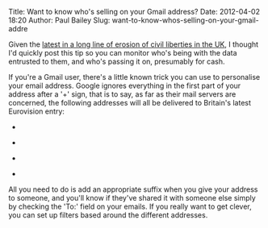 Title: Want to know who's selling on your Gmail address?
Date: 2012-04-02 18:20
Author: Paul Bailey
Slug: want-to-know-whos-selling-on-your-gmail-addre

Given the [latest in a long line of erosion of civil liberties in the
UK][], I thought I'd quickly post this tip so you can monitor who's
being with the data entrusted to them, and who's passing it on,
presumably for cash.

If you're a Gmail user, there's a little known trick you can use to
personalise your email address. Google ignores everything in the first
part of your address after a '+' sign, that is to say, as far as their
mail servers are concerned, the following addresses will all be
delivered to Britain's latest Eurovision entry:

-   <div>
    <englebert.humperdink@gmail.com>
    </div>
-   <div>
    <englebert.humperdink+onlineshop@gmail.com>
    </div>
-   <div>
    <englebert.humperdink+mybank@gmail.com>
    </div>
-   <div>
    <englebert.humperdink+myregistrationatadodgysiteishouldnthavegivenmyaddressto@gmail.com>
    </div>

All you need to do is add an appropriate suffix when you give your
address to someone, and you'll know if they've shared it with someone
else simply by checking the 'To:' field on your emails. If you really
want to get clever, you can set up filters based around the different
addresses.

  [latest in a long line of erosion of civil liberties in the UK]: http://www.bbc.co.uk/news/technology-17586605
